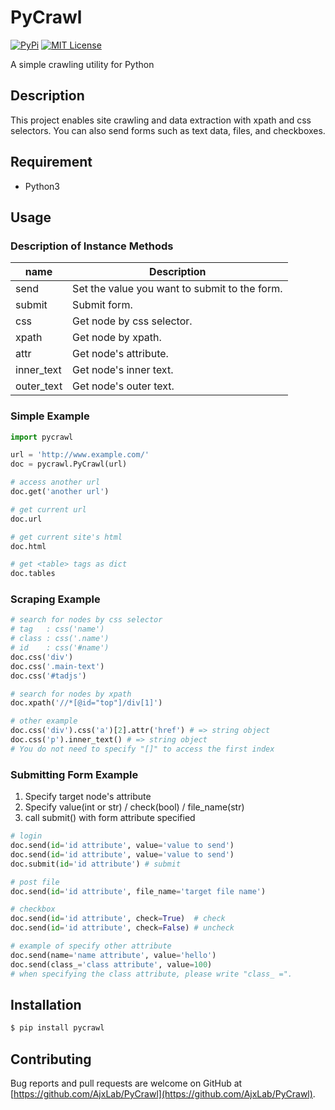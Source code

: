 PyCrawl
=======

[![PyPi](https://badge.fury.io/py/pycrawl.svg)](https://pypi.python.org/pypi/pycrawl/)
[![MIT License](http://img.shields.io/badge/license-MIT-blue.svg?style=flat)](LICENSE)

A simple crawling utility for Python

## Description

This project enables site crawling and data extraction with xpath and css selectors.
You can also send forms such as text data, files, and checkboxes.


## Requirement
- Python3


## Usage
### Description of Instance Methods
name       | Description
-----------|----------------------------------------------
send       | Set the value you want to submit to the form.
submit     | Submit form.
css        | Get node by css selector.
xpath      | Get node by xpath.
attr       | Get node's attribute.
inner_text | Get node's inner text.
outer_text | Get node's outer text.

### Simple Example
```python
import pycrawl

url = 'http://www.example.com/'
doc = pycrawl.PyCrawl(url)

# access another url
doc.get('another url')

# get current url
doc.url

# get current site's html
doc.html

# get <table> tags as dict
doc.tables
```

### Scraping Example
```python
# search for nodes by css selector
# tag   : css('name')
# class : css('.name')
# id    : css('#name')
doc.css('div')
doc.css('.main-text')
doc.css('#tadjs')

# search for nodes by xpath
doc.xpath('//*[@id="top"]/div[1]')

# other example
doc.css('div').css('a')[2].attr('href') # => string object
doc.css('p').inner_text() # => string object
# You do not need to specify "[]" to access the first index
```

### Submitting Form Example
1. Specify target node's attribute
2. Specify value(int or str) / check(bool) / file_name(str)
3. call submit() with form attribute specified
```python
# login
doc.send(id='id attribute', value='value to send')
doc.send(id='id attribute', value='value to send')
doc.submit(id='id attribute') # submit

# post file
doc.send(id='id attribute', file_name='target file name')

# checkbox
doc.send(id='id attribute', check=True)  # check
doc.send(id='id attribute', check=False) # uncheck

# example of specify other attribute
doc.send(name='name attribute', value='hello')
doc.send(class_='class attribute', value=100)
# when specifying the class attribute, please write "class_ =".
```


## Installation
```sh
$ pip install pycrawl
```

## Contributing
Bug reports and pull requests are welcome on GitHub at [https://github.com/AjxLab/PyCrawl](https://github.com/AjxLab/PyCrawl).